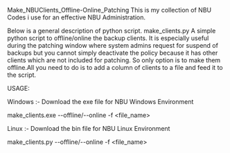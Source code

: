 Make_NBUClients_Offline-Online_Patching
This is my collection of NBU Codes i use for an effective NBU Administration.

Below is a general description of python script.
make_clients.py
A simple python script to offline/online the backup clients. It is especially useful during the patching window where system admins request for suspend of backups but you cannot simply deactivate the policy because it has other clients which are not included for patching. So only option is to make them offline.All you need to do is to add a column of clients to a file and feed it to the script.

USAGE:

Windows :- Download the exe file for NBU Windows Environment

make_clients.exe --offline/--online -f <file_name>

Linux :- Download the bin file for NBU Linux Environment

make_clients.py --offline/--online -f <file_name>

